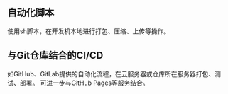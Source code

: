 ## 自动化脚本
使用sh脚本，在开发机本地进行打包、压缩、上传等操作。

## 与Git仓库结合的CI/CD
如GitHub、GitLab提供的自动化流程，在云服务器或仓库所在服务器打包、测试、部署。
可进一步与GitHub Pages等服务结合。